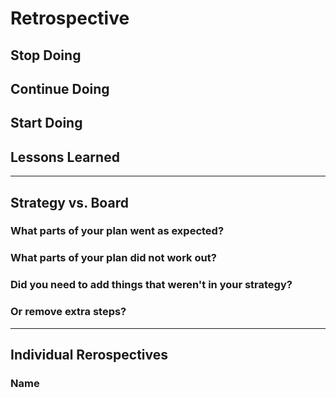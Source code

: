 <!-- this template is for inspiration, feel free to change it however you like! -->

# Retrospective

## Stop Doing

## Continue Doing

## Start Doing

## Lessons Learned

---

## Strategy vs. Board

### What parts of your plan went as expected?

### What parts of your plan did not work out?

### Did you need to add things that weren't in your strategy?

### Or remove extra steps?

---

## Individual Rerospectives

### Name

<!-- write a 2-3 sentence reflection on your contributions, challenges and progress in this milestone -->
